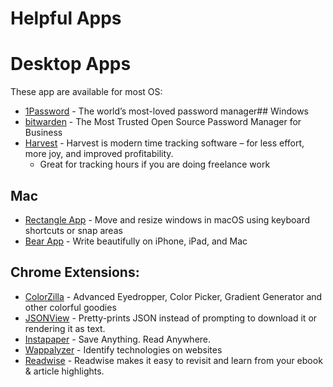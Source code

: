 # Helpful Apps

# Desktop Apps
These app are available for most OS:
* [1Password](https://1password.com/) - The world’s most-loved password manager## Windows
* [bitwarden](https://bitwarden.com/) - The Most Trusted Open Source Password Manager for Business
* [Harvest](https://www.getharvest.com/) - Harvest is modern time tracking software – for less effort, more joy, and improved profitability.
  * Great for tracking hours if you are doing freelance work
## Mac
* [Rectangle App](https://rectangleapp.com/) - Move and resize windows in macOS using keyboard shortcuts or snap areas
* [Bear App](https://bear.app/) - Write beautifully on iPhone, iPad, and Mac

## Chrome Extensions:
* [ColorZilla](https://chrome.google.com/webstore/detail/colorzilla/bhlhnicpbhignbdhedgjhgdocnmhomnp) - Advanced Eyedropper, Color Picker, Gradient Generator and other colorful goodies
* [JSONView](https://jsonview.com/) - Pretty-prints JSON instead of prompting to download it or rendering it as text.
* [Instapaper](https://www.instapaper.com/) - Save Anything. Read Anywhere.
* [Wappalyzer](https://www.wappalyzer.com/) - Identify technologies on websites
* [Readwise](https://readwise.io/) - Readwise makes it easy to revisit and learn from your ebook & article highlights.
